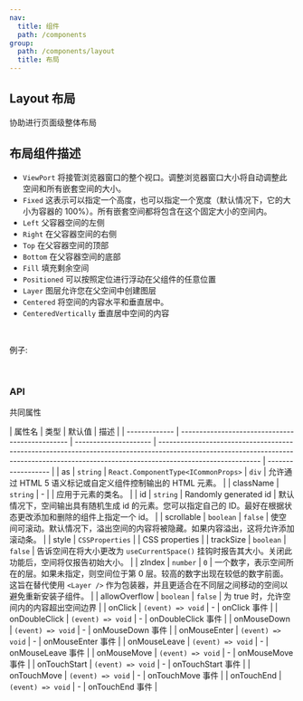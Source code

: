 ```yaml
---
nav:
  title: 组件
  path: /components
group:
  path: /components/layout
  title: 布局
---
```


## Layout 布局

协助进行页面级整体布局

## 布局组件描述

- `ViewPort` 将接管浏览器窗口的整个视口。调整浏览器窗口大小将自动调整此空间和所有嵌套空间的大小。
- `Fixed` 这表示可以指定一个高度，也可以指定一个宽度（默认情况下，它的大小为容器的 100%）。所有嵌套空间都将包含在这个固定大小的空间内。
- `Left` 父容器空间的左侧
- `Right` 在父容器空间的右侧
- `Top` 在父容器空间的顶部
- `Bottom` 在父容器空间的底部
- `Fill` 填充剩余空间
- `Positioned` 可以按照定位进行浮动在父组件的任意位置
- `Layer` 图层允许您在父空间中创建图层
- `Centered` 将空间的内容水平和垂直居中。
- `CenteredVertically` 垂直居中空间的内容

<br />

例子:

<code src="./__demo__/simple_layout.tsx"></code>

<br />

### API

共同属性

| 属性名        | 类型                                            | 默认值                | 描述                                                                                                                                                                                     |
| ------------- | ----------------------------------------------- | --------------------- | ---------------------------------------------------------------------------------------------------------------------------------------------------------------------------------------- | ------------------ |
| as            | `string` \| `React.ComponentType<ICommonProps>` | `div`                 | 允许通过 HTML 5 语义标记或自定义组件控制输出的 HTML 元素。                                                                                                                               |
| className     | `string`                                        | -                     |                                                                                                                                                                                          | 应用于元素的类名。 |
| id            | `string`                                        | Randomly generated id | 默认情况下，空间输出具有随机生成 id 的元素。您可以指定自己的 ID。最好在根据状态更改添加和删除的组件上指定一个 id。                                                                       |
| scrollable    | `boolean`                                       | `false`               | 使空间可滚动。默认情况下，溢出空间的内容将被隐藏。如果内容溢出，这将允许添加滚动条。                                                                                                     |
| style         | `CSSProperties`                                 |                       | CSS properties                                                                                                                                                                           |
| trackSize     | `boolean`                                       | `false`               | 告诉空间在将大小更改为 `useCurrentSpace()` 挂钩时报告其大小。关闭此功能后，空间将仅报告初始大小。                                                                                        |
| zIndex        | `number`                                        | `0`                   | 一个数字，表示空间所在的层。如果未指定，则空间位于第 0 层。较高的数字出现在较低的数字前面。这旨在替代使用 `<Layer />` 作为包装器，并且更适合在不同层之间移动的空间以避免重新安装子组件。 |
| allowOverflow | `boolean`                                       | `false`               | 为 true 时，允许空间内的内容超出空间边界                                                                                                                                                 |
| onClick       | `(event) => void`                               | -                     | onClick 事件                                                                                                                                                                             |
| onDoubleClick | `(event) => void`                               | -                     | onDoubleClick 事件                                                                                                                                                                       |
| onMouseDown   | `(event) => void`                               | -                     | onMouseDown 事件                                                                                                                                                                         |
| onMouseEnter  | `(event) => void`                               | -                     | onMouseEnter 事件                                                                                                                                                                        |
| onMouseLeave  | `(event) => void`                               | -                     | onMouseLeave 事件                                                                                                                                                                        |
| onMouseMove   | `(event) => void`                               | -                     | onMouseMove 事件                                                                                                                                                                         |
| onTouchStart  | `(event) => void`                               | -                     | onTouchStart 事件                                                                                                                                                                        |
| onTouchMove   | `(event) => void`                               | -                     | onTouchMove 事件                                                                                                                                                                         |
| onTouchEnd    | `(event) => void`                               | -                     | onTouchEnd 事件                                                                                                                                                                          |
